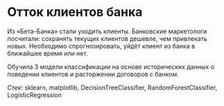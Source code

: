 # Отток клиентов банка

Из «Бета-Банка» стали уходить клиенты. Банковские маркетологи посчитали: сохранять текущих клиентов дешевле, чем привлекать новых. Необходимо спрогнозировать, уйдёт клиент из банка в ближайшее время или нет. 

Обучила 3 модели классификации на основе исторических данных о поведении клиентов и расторжении договоров с банком. 

*Стек:* sklearn, matplotlib, DecisionTreeClassifier, RandomForestClassifier, LogisticRegression
